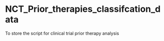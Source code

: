 # NCT_Prior_therapies_classifcation_data
To store the script for clinical trial prior therapy analysis

